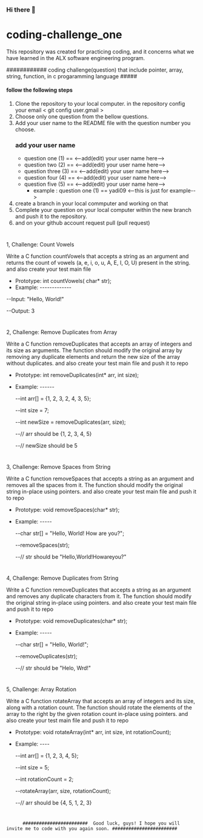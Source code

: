 ### Hi there 👋

# coding-challenge_one
This repository was created for practicing coding, and it concerns what we have learned in the ALX software engineering program.


############   coding challenge(question) that include pointer, array, string, function, in c progaramming language #####



#### follow the following steps ####

1. Clone the repository to your local computer. in the repository config your email < git config user.gmail <your email>>
2. Choose only one question from the bellow questions.
3. Add your user name to the README file with the question number you choose.
   ### add your user name ###
   - question one (1)  ==  <--add(edit) your user name here-->
   - question two (2)  ==  <--add(edit) your user name here-->
   - question three (3)  ==  <--add(edit) your user name here-->
   - question four (4)  ==  <--add(edit) your user name here-->
   - question five (5)  ==  <--add(edit) your user name here-->
        * example :  question one (1) == yadi09  <--this is just for example-->
4. create a branch in your local commputer and working on that
6. Complete your question on your local computer within the new branch and push it to the repository.
7. and on your github account request pull (pull request)

#
#
#
#
#

1, Challenge: Count Vowels

   Write a C function countVowels that accepts a string as an argument and returns the count of vowels (a, e, i, o, u, A, E, I, O, U) present in the string.
   and also create your test main file 
  
   * Prototype: int countVowels( char* str);
   * Example: -------------
     
   --Input: "Hello, World!"
   
   --Output: 3
#
#
#
#
#
#

2, Challenge: Remove Duplicates from Array

   Write a C function removeDuplicates that accepts an array of integers and its size as arguments.
   The function should modify the original array by removing any duplicate elements and return the new size of the 
   array without duplicates.
   and also create your test main file and push it to repo

 * Prototype: int removeDuplicates(int* arr, int size);
   
 * Example: ------
   
   --int arr[] = {1, 2, 3, 2, 4, 3, 5};
   
   --int size = 7;

   --int newSize = removeDuplicates(arr, size);

   --// arr should be {1, 2, 3, 4, 5}

   --// newSize should be 5
#
#
#
#
#
3, Challenge: Remove Spaces from String

   Write a C function removeSpaces that accepts a string as an argument and removes all the spaces from it. The function should modify the original string in-place using pointers.
   and also create your test main file and push it to repo
  
 * Prototype: void removeSpaces(char* str);
 * Example: -----

   --char str[] = "Hello, World! How are you?";

   --removeSpaces(str);

   --// str should be "Hello,World!Howareyou?"
#
#
#
#
#
 4, Challenge: Remove Duplicates from String

   Write a C function removeDuplicates that accepts a string as an argument and removes any duplicate characters from it. The function should modify the original string in-place using pointers.
   and also create your test main file and push it to repo
  
 * Prototype: void removeDuplicates(char* str);
 * Example: -----

   --char str[] = "Hello, World!";

   --removeDuplicates(str);

   --// str should be "Helo, Wrd!"
#
#
#
#
#
#
5, Challenge: Array Rotation

   Write a C function rotateArray that accepts an array of integers and its size, along with a rotation count.
   The function should rotate the elements of the array to the right by the given rotation count in-place using pointers.
   and also create your test main file and push it to repo
  
 * Prototype: void rotateArray(int* arr, int size, int rotationCount);
 * Example: ----

   --int arr[] = {1, 2, 3, 4, 5};

   --int size = 5;

   --int rotationCount = 2;

   --rotateArray(arr, size, rotationCount);

   --// arr should be {4, 5, 1, 2, 3}
#
#
          ########################  Good luck, guys! I hope you will invite me to code with you again soon. ########################
